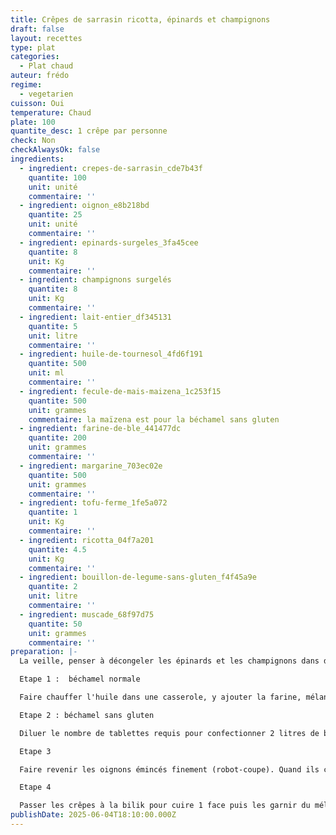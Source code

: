 ```yaml
---
title: Crêpes de sarrasin ricotta, épinards et champignons
draft: false
layout: recettes
type: plat
categories:
  - Plat chaud
auteur: frédo
regime:
  - vegetarien
cuisson: Oui
temperature: Chaud
plate: 100
quantite_desc: 1 crêpe par personne
check: Non
checkAlwaysOk: false
ingredients:
  - ingredient: crepes-de-sarrasin_cde7b43f
    quantite: 100
    unit: unité
    commentaire: ''
  - ingredient: oignon_e8b218bd
    quantite: 25
    unit: unité
    commentaire: ''
  - ingredient: epinards-surgeles_3fa45cee
    quantite: 8
    unit: Kg
    commentaire: ''
  - ingredient: champignons surgelés
    quantite: 8
    unit: Kg
    commentaire: ''
  - ingredient: lait-entier_df345131
    quantite: 5
    unit: litre
    commentaire: ''
  - ingredient: huile-de-tournesol_4fd6f191
    quantite: 500
    unit: ml
    commentaire: ''
  - ingredient: fecule-de-mais-maizena_1c253f15
    quantite: 500
    unit: grammes
    commentaire: la maïzena est pour la béchamel sans gluten
  - ingredient: farine-de-ble_441477dc
    quantite: 200
    unit: grammes
    commentaire: ''
  - ingredient: margarine_703ec02e
    quantite: 500
    unit: grammes
    commentaire: ''
  - ingredient: tofu-ferme_1fe5a072
    quantite: 1
    unit: Kg
    commentaire: ''
  - ingredient: ricotta_04f7a201
    quantite: 4.5
    unit: Kg
    commentaire: ''
  - ingredient: bouillon-de-legume-sans-gluten_f4f45a9e
    quantite: 2
    unit: litre
    commentaire: ''
  - ingredient: muscade_68f97d75
    quantite: 50
    unit: grammes
    commentaire: ''
preparation: |-
  La veille, penser à décongeler les épinards et les champignons dans des gastros à trous pour qu'ils puissent s'égoutter et les stocker en frigo.

  Etape 1 :  béchamel normale

  Faire chauffer l'huile dans une casserole, y ajouter la farine, mélanger à la spatule en bois ou au fouet jusqu'à absorption. Rajouter l'intégralité du lait froid, réduire un peu le feu, saler, poivrer, ajouter la muscade et cuire jusqu'à épaississement. Réserver.

  Etape 2 : béchamel sans gluten

  Diluer le nombre de tablettes requis pour confectionner 2 litres de bouillon de légumes et le porter à ébullition. Diluer à part dans un peu de liquide froid la fécule de maïs (maïzena) et l'incorporer dans le bouillon bouillant. Cuire quelques minutes jusqu'à épaississement. Réserver.

  Etape 3

  Faire revenir les oignons émincés finement (robot-coupe). Quand ils commencent à dorer y ajouter les champignons qui doivent colorer aussi un peu puis enfin les épinards et prolonger la cuisson 15 minutes environ ou jusqu'à ce qu'il n'y ait plus de jus. Portionner les repas végan-sans gluten et y ajouter la béchamel maïzena et le tofu.Portionner les repas végés et y ajouter la béchamel au lait et la ricotta quand le mélange a refroidi.

  Etape 4

  Passer les crêpes à la bilik pour cuire 1 face puis les garnir du mélange épinards etc... les rouler et les placer dans les gastros sur papier sulfurisé. Maintenir au four à 100° jusqu'au moment du service.
publishDate: 2025-06-04T18:10:00.000Z
---
```

